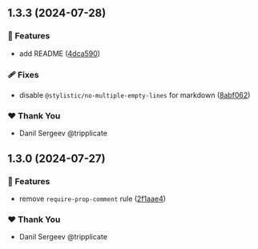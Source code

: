 ## 1.3.3 (2024-07-28)


### 🚀 Features

- add README ([4dca590](https://github.com/tripplicate/configs/commit/4dca590))


### 🩹 Fixes

- disable `@stylistic/no-multiple-empty-lines` for markdown ([8abf062](https://github.com/tripplicate/configs/commit/8abf062))


### ❤️  Thank You

- Danil Sergeev @tripplicate

## 1.3.0 (2024-07-27)


### 🚀 Features

- remove `require-prop-comment` rule ([2f1aae4](https://github.com/tripplicate/configs/commit/2f1aae4))


### ❤️  Thank You

- Danil Sergeev @tripplicate